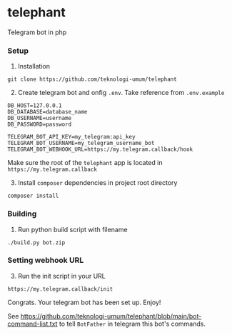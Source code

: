 # telephant

Telegram bot in php

### Setup

1. Installation

```
git clone https://github.com/teknologi-umum/telephant
```

2. Create telegram bot and onfig `.env`. Take reference from `.env.example`

```
DB_HOST=127.0.0.1
DB_DATABASE=database_name
DB_USERNAME=username
DB_PASSWORD=password

TELEGRAM_BOT_API_KEY=my_telegram:api_key
TELEGRAM_BOT_USERNAME=my_telegram_username_bot
TELEGRAM_BOT_WEBHOOK_URL=https://my.telegram.callback/hook
```

Make sure the root of the `telephant` app is located in `https://my.telegram.callback`

3. Install `composer` dependencies in project root directory
```
composer install
```

### Building

1. Run python build script with filename

```
./build.py bot.zip
```

### Setting webhook URL

3. Run the init script in your URL
```
https://my.telegram.callback/init
```
 
Congrats. Your telegram bot has been set up. Enjoy!
 
See https://github.com/teknologi-umum/telephant/blob/main/bot-command-list.txt to tell `BotFather` in telegram this bot's commands.